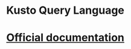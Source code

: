 # Kusto Query Language
# [Official documentation](https://docs.microsoft.com/en-us/azure/data-explorer/kusto/query/)